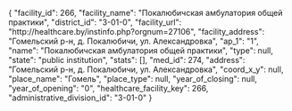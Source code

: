 {
    "facility_id": 266,
    "facility_name": "Покалюбичская амбулатория общей практики",
    "district_id": "3-01-0",
    "facility_url": "http:\/\/healthcare.by\/instinfo.php?orgnum=27106",
    "facility_address": "Гомельский р-н, д. Покалюбичи, ул. Александровка",
    "ap_1": "1",
    "name": "Покалюбичская амбулатория общей практики",
    "type": null,
    "state": "public institution",
    "stats": [],
    "med_id": 274,
    "address": "Гомельский р-н, д. Покалюбичи, ул. Александровка",
    "coord_x_y": null,
    "place_name": "Гомель",
    "place_type": null,
    "year_of_closing": null,
    "year_of_opening": "0",
    "healthcare_facility_key": 266,
    "administrative_division_id": "3-01-0"
}
